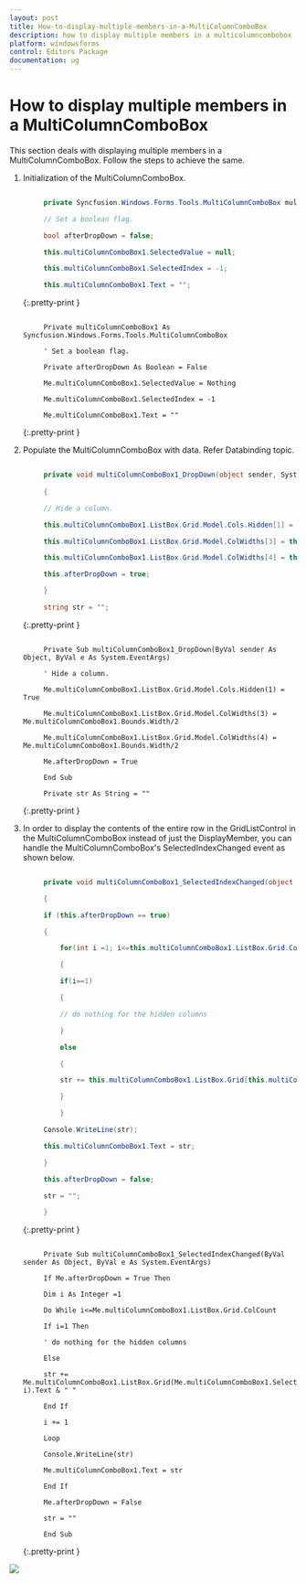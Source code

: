 ```yaml
---
layout: post
title: How-to-display-multiple-members-in-a-MultiColumnComboBox
description: how to display multiple members in a multicolumncombobox
platform: windowsforms
control: Editors Package
documentation: ug
---
```


# How to display multiple members in a MultiColumnComboBox

This section deals with displaying multiple members in a MultiColumnComboBox. Follow the steps to achieve the same.

1. Initialization of the MultiColumnComboBox.

   ~~~ c#

        private Syncfusion.Windows.Forms.Tools.MultiColumnComboBox multiColumnComboBox1;

		// Set a boolean flag. 

		bool afterDropDown = false;        

		this.multiColumnComboBox1.SelectedValue = null;

		this.multiColumnComboBox1.SelectedIndex = -1;

		this.multiColumnComboBox1.Text = ""; 

   ~~~
   {:.pretty-print }

   ~~~ vbnet

        Private multiColumnComboBox1 As Syncfusion.Windows.Forms.Tools.MultiColumnComboBox

		' Set a boolean flag. 

		Private afterDropDown As Boolean = False

		Me.multiColumnComboBox1.SelectedValue = Nothing

		Me.multiColumnComboBox1.SelectedIndex = -1

		Me.multiColumnComboBox1.Text = ""

   ~~~
   {:.pretty-print }

2. Populate the MultiColumnComboBox with data. Refer Databinding topic.

   ~~~ c#

        private void multiColumnComboBox1_DropDown(object sender, System.EventArgs e)
		
		{

		// Hide a column.

		this.multiColumnComboBox1.ListBox.Grid.Model.Cols.Hidden[1] = true;

		this.multiColumnComboBox1.ListBox.Grid.Model.ColWidths[3] = this.multiColumnComboBox1.Bounds.Width/2;

		this.multiColumnComboBox1.ListBox.Grid.Model.ColWidths[4] = this.multiColumnComboBox1.Bounds.Width/2;

		this.afterDropDown = true;

		}

		string str = "";

   ~~~
   {:.pretty-print }

   ~~~ vbnet

        Private Sub multiColumnComboBox1_DropDown(ByVal sender As Object, ByVal e As System.EventArgs)

		' Hide a column.

		Me.multiColumnComboBox1.ListBox.Grid.Model.Cols.Hidden(1) = True

		Me.multiColumnComboBox1.ListBox.Grid.Model.ColWidths(3) = Me.multiColumnComboBox1.Bounds.Width/2

		Me.multiColumnComboBox1.ListBox.Grid.Model.ColWidths(4) = Me.multiColumnComboBox1.Bounds.Width/2

		Me.afterDropDown = True

		End Sub

		Private str As String = ""

   ~~~
   {:.pretty-print }

3. In order to display the contents of the entire row in the GridListControl in the MultiColumnComboBox instead of just the DisplayMember, you can handle the MultiColumnComboBox's SelectedIndexChanged event as shown below.

   ~~~ c#

        private void multiColumnComboBox1_SelectedIndexChanged(object sender, System.EventArgs e)

		{

		if (this.afterDropDown == true)

		{

            for(int i =1; i<=this.multiColumnComboBox1.ListBox.Grid.ColCount; i++)

			{

			if(i==1)

			{

			// do nothing for the hidden columns

			}

			else

			{

			str += this.multiColumnComboBox1.ListBox.Grid[this.multiColumnComboBox1.SelectedIndex+1, i].Text + " ";

			}

			}

	    Console.WriteLine(str);

		this.multiColumnComboBox1.Text = str;

		}

		this.afterDropDown = false;

		str = "";

		}

   ~~~
   {:.pretty-print }

   ~~~ vbnet

        Private Sub multiColumnComboBox1_SelectedIndexChanged(ByVal sender As Object, ByVal e As System.EventArgs)

		If Me.afterDropDown = True Then

        Dim i As Integer =1

		Do While i<=Me.multiColumnComboBox1.ListBox.Grid.ColCount

		If i=1 Then

		' do nothing for the hidden columns

		Else

		str += Me.multiColumnComboBox1.ListBox.Grid(Me.multiColumnComboBox1.SelectedIndex+1, i).Text & " "

		End If

		i += 1

		Loop

		Console.WriteLine(str)

		Me.multiColumnComboBox1.Text = str

		End If

		Me.afterDropDown = False

		str = ""

		End Sub

   ~~~
   {:.pretty-print }

![](Overview_images/Overview_img332.jpeg)



